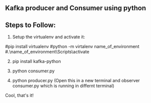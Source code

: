 ## Kafka producer and Consumer using python

## Steps to Follow:

1) Setup the virtualenv and activate it: </br>

#pip install virtualenv
#python -m virtalenv name_of_environment
#.\name_of_environment\Scripts\activate

2) pip install kafka-python

3) python consumer.py

4) python producer.py (Open this in a new terminal and observer consumer.py which is running in differnt terminal)


Cool, that's it!


